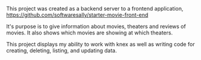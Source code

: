 This project was created as a backend server to a frontend application, https://github.com/softwaresally/starter-movie-front-end

It's purpose is to give information about movies, theaters and reviews of movies. It also shows which movies are showing at which theaters.

This project displays my ability to work with knex as well as writing code for creating, deleting, listing, and updating data.